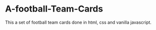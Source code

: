 # A-football-Team-Cards
This a set of football team cards done in html, css and vanilla javascript.
